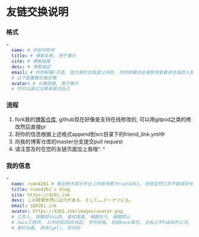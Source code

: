 # 友链交换说明

### 格式
```yaml
-
  name: # 你如何称呼
  title: # 博客名称, 用于展示
  site: # 博客链接
  desc: # 博客描述
  email: # 你的邮箱(可选, 因为我的仓库是公开的, 你的邮箱也会被其他查看该仓库的人发现)
  # 以下配置暂时被忽略
  avatar: # 头像链接, 用于展示
  # 你可以通过注释来描述自己
```

### 流程
1. fork我的[博客仓库](https://github.com/ruan4261/ruan4261.github.io/), github现在好像是支持在线修改的, 可以用gitpod之类的修改然后直接pr
2. 将你的信息根据上述格式append到src目录下的friend_link.yml中
3. 向我的博客仓库的master分支提交pull request
4. 请注意及时在您的友链页面加上我哦^. ^

### 我的信息
```yaml
- 
  name: ruan4261 # 我在绝大部分平台上的账号都为ruan4261, 但很显然它并不能很好地被读出来, 所以你可以称呼我为 时雨「しぐれ」,　全名为　林时雨「はやししぐれ」
  title: ruan4261's blog
  site: https://4261.ink
  desc: この現実世界には穴がある。そして……ドーナツにも。
  email: i@4261.ink
  avatar: https://4261.ink/images/avatar.png
  # 江苏人, 祖籍部分山西, 喜欢面食, 喝醋在行, 碳酸禁止
  # Java工程师, 工作经验2020年起, 学历短板, 目前base南京, 主板上市ToB软件公司, 有在寻找互联网行业的机会(比较想做敏捷开发, 或通用计算等)
  # 爱好动画, 游戏(gal), 写代码
```
